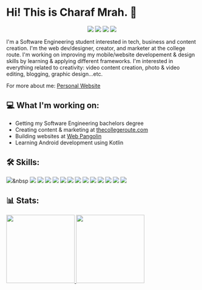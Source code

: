 # Hi! This is Charaf Mrah. 👋 


<p align="center">
<a href="https://charafmrah.com"><img src="https://img.shields.io/badge/-charafmrah.com-3423A6?style=flat&logo=Google-Chrome&logoColor=white"/></a>
<a href="https://www.linkedin.com/in/charafmrah/"><img src="https://img.shields.io/badge/-Charaf%20Mrah-0077B5?style=flat&logo=Linkedin&logoColor=white"/></a>
<a href="mailto:charaf@charafmrah.com"><img src="https://img.shields.io/badge/-charaf@charafmrah.com-D14836?style=flat&logo=Gmail&logoColor=white"/></a>
<a href="https://instagram.com/charafmrah"><img src="https://img.shields.io/badge/-@charafmrah-E4405F?style=flat&logo=Instagram&logoColor=white"/></a>
</p>


I'm a Software Engineering student interested in tech, business and content creation. I'm the web dev/designer, creator, and marketer at the college route. I'm working on improving my mobile/website developement & design skills by learning & applying different frameworks. I'm interested in everything related to creativity: video content creation, photo & video editing, blogging, graphic design...etc.

For more about me: [Personal Website](https://charafmrah.com)

## 💻 What I'm working on:
* Getting my Software Engineering bachelors degree
* Creating content & marketing at [thecollegeroute.com](https://thecollegeroute.com)
* Building websites at [Web Pangolin](https://webpangolin.com)
* Learning Android development using Kotlin

## 🛠 Skills:
<a><img src="https://img.shields.io/badge/-Android-05122A?style=flat-square&logo=android"/></a>&nbsp
<a><img src="https://img.shields.io/badge/-Kotlin-05122A?style=flat-square&logo=kotlin"/></a>
<a><img src="https://img.shields.io/badge/-java-05122A?style=flat-square&logo=java"/></a>
<a><img src="https://img.shields.io/badge/-MySQL-05122A?style=flat-square&logo=mysql"/></a>
<a><img src="https://img.shields.io/badge/-Dart-05122A?style=flat-square&logo=dart"/></a>
<a><img src="https://img.shields.io/badge/-Wordpress-05122A?style=flat-square&logo=wordpress"/></a>
<a><img src="https://img.shields.io/badge/-Python-05122A?style=flat&logo=python"/></a>
<a><img src="https://img.shields.io/badge/-JavaScript-05122A?style=flat&logo=javascript"/></a>
<a><img src="https://img.shields.io/badge/-Flutter-05122A?style=flat&logo=flutter"/></a>
<a><img src="https://img.shields.io/badge/-Bootstrap-05122A?style=flat&logo=bootstrap&logoColor=563D7C"/></a>
<a><img src="https://img.shields.io/badge/-HTML-05122A?style=flat&logo=HTML5"/></a>
<a><img src="https://img.shields.io/badge/-Postgresql-05122A?style=flat&logo=postgresql"/></a>
<a><img src="https://img.shields.io/badge/-CSS-05122A?style=flat&logo=CSS3&logoColor=1572B6"/></a>
<a><img src="https://img.shields.io/badge/-Git-05122A?style=flat&logo=git"/></a>

## 📊 Stats:
<p align="left">
<a href="https://github.com/charafmrah">
  <img height="180em" src="https://github-readme-stats-eight-theta.vercel.app/api?username=charafmrah&show_icons=true&theme=algolia&include_all_commits=true&count_private=true"/>
  <img height="180em" src="https://github-readme-stats-eight-theta.vercel.app/api/top-langs/?username=charafmrah&layout=compact&langs_count=8&hide=makefile&theme=algolia"/>
</a>
</p>
